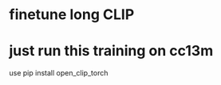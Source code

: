 # finetune long CLIP


# just run this training on cc13m

use pip install open_clip_torch

























